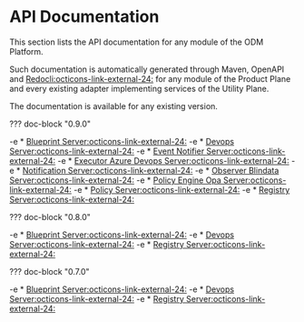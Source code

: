 # API Documentation

This section lists the API documentation for any module of the ODM Platform.

Such documentation is automatically generated through Maven, OpenAPI and <a href="https://redocly.com/" target="_blank">Redocli:octicons-link-external-24:</a> for any module of the Product Plane and every existing adapter implementing services of the Utility Plane.

The documentation is available for any existing version.

??? doc-block "0.9.0"

-e 	* <a href="../../../assets/redoc/doc/0.9.0/blueprint-server.html" target="_blank">Blueprint Server:octicons-link-external-24:</a>
-e 	* <a href="../../../assets/redoc/doc/0.9.0/devops-server.html" target="_blank">Devops Server:octicons-link-external-24:</a>
-e 	* <a href="../../../assets/redoc/doc/0.9.0/event-notifier-server.html" target="_blank">Event Notifier Server:octicons-link-external-24:</a>
-e 	* <a href="../../../assets/redoc/doc/0.9.0/executor-azure-devops-server.html" target="_blank">Executor Azure Devops Server:octicons-link-external-24:</a>
-e 	* <a href="../../../assets/redoc/doc/0.9.0/notification-server.html" target="_blank">Notification Server:octicons-link-external-24:</a>
-e 	* <a href="../../../assets/redoc/doc/0.9.0/observer-blindata-server.html" target="_blank">Observer Blindata Server:octicons-link-external-24:</a>
-e 	* <a href="../../../assets/redoc/doc/0.9.0/policy-engine-opa-server.html" target="_blank">Policy Engine Opa Server:octicons-link-external-24:</a>
-e 	* <a href="../../../assets/redoc/doc/0.9.0/policy-server.html" target="_blank">Policy Server:octicons-link-external-24:</a>
-e 	* <a href="../../../assets/redoc/doc/0.9.0/registry-server.html" target="_blank">Registry Server:octicons-link-external-24:</a>

??? doc-block "0.8.0"

-e 	* <a href="../../../assets/redoc/doc/0.8.0/blueprint-server.html" target="_blank">Blueprint Server:octicons-link-external-24:</a>
-e 	* <a href="../../../assets/redoc/doc/0.8.0/devops-server.html" target="_blank">Devops Server:octicons-link-external-24:</a>
-e 	* <a href="../../../assets/redoc/doc/0.8.0/registry-server.html" target="_blank">Registry Server:octicons-link-external-24:</a>

??? doc-block "0.7.0"

-e 	* <a href="../../../assets/redoc/doc/0.7.0/blueprint-server.html" target="_blank">Blueprint Server:octicons-link-external-24:</a>
-e 	* <a href="../../../assets/redoc/doc/0.7.0/devops-server.html" target="_blank">Devops Server:octicons-link-external-24:</a>
-e 	* <a href="../../../assets/redoc/doc/0.7.0/registry-server.html" target="_blank">Registry Server:octicons-link-external-24:</a>

